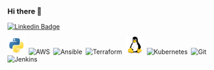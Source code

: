 ### Hi there 👋

[![Linkedin Badge](https://img.shields.io/badge/-Linkedin-blue?style=flat&logo=Linkedin&logoColor=white)](https://www.linkedin.com/in/sbarissonmez/)


<img src="https://github.com/devicons/devicon/blob/master/icons/python/python-original.svg" target="_blank" rel="noreferrer noopener" title="Python" alt="Python" width="40" height="40"/>&nbsp;
<img src="https://pbs.twimg.com/profile_images/1641476962362302464/K8lb6OtN_400x400.jpg" title="AWS" alt="AWS" width="40" height="40"/>&nbsp;
<img src="https://user-images.githubusercontent.com/13288840/177060536-190fedef-39fe-4b99-9aed-188ca4471bac.png" title="Ansible" alt="Ansible" width="40" height="40"/>&nbsp;
<img src="https://user-images.githubusercontent.com/13288840/177059919-11874bd2-5a22-45f4-821b-999d11a4892b.png" title="Terraform" alt="Terraform" width="40" height="40"/>&nbsp;
<img src="https://raw.githubusercontent.com/devicons/devicon/master/icons/linux/linux-original.svg" title="Linux" alt="Linux" width="40" height="40"/>&nbsp;
<img src="https://user-images.githubusercontent.com/13288840/177059841-71acd10f-0098-47ab-b950-eb730de8255f.png" title="Kubernetes" alt="Kubernetes" width="40" height="40"/>&nbsp;
<img src="https://www.vectorlogo.zone/logos/git-scm/git-scm-icon.svg" title="Git" alt="Git" width="40" height="40"/>&nbsp;
<img src="https://www.vectorlogo.zone/logos/jenkins/jenkins-icon.svg" title="Jenkins" alt="Jenkins" width="40" height="40"/>&nbsp;


<!--
**sbarissonmez/sbarissonmez** is a ✨ _special_ ✨ repository because its `README.md` (this file) appears on your GitHub profile.

Here are some ideas to get you started:

- 🔭 I’m currently working on ...
- 🌱 I’m currently learning ...
- 👯 I’m looking to collaborate on ...
- 🤔 I’m looking for help with ...
- 💬 Ask me about ...
- 📫 How to reach me: ...
- 😄 Pronouns: ...
- ⚡ Fun fact: ...
-->
